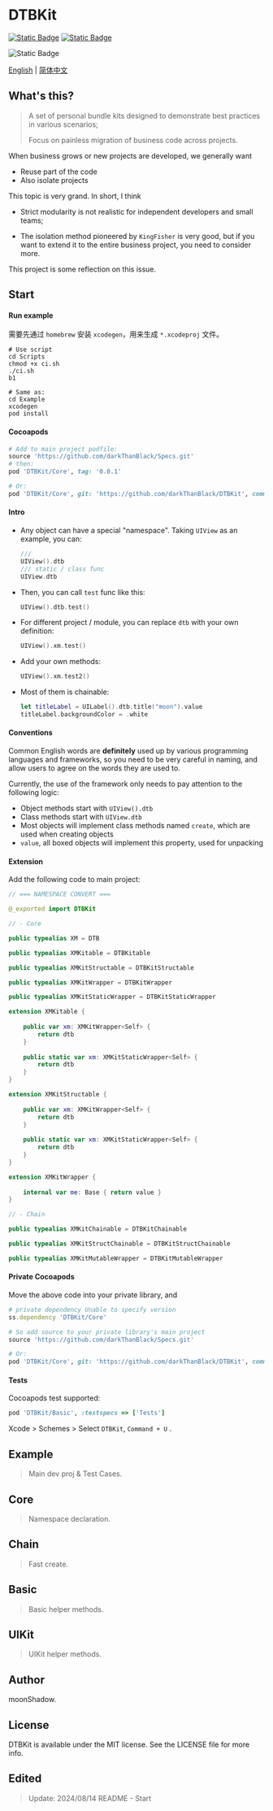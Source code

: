 # DTBKit

 [![Static Badge](https://img.shields.io/badge/iOS-Swift-green)]() [![Static Badge](https://img.shields.io/badge/Cocoapods-1.12.1-green)]()

 ![Static Badge](https://img.shields.io/badge/Translate_by-Google-blue)



[English](https://github.com/darkThanBlack/DTBKit/blob/main/README.md) |  [简体中文](https://github.com/darkThanBlack/DTBKit/blob/main/README.zh-CN.md)



## What's this?

> A set of personal bundle kits designed to demonstrate best practices in various scenarios;
>
> Focus on painless migration of business code across projects.



When business grows or new projects are developed, we generally want

* Reuse part of the code
* Also isolate projects

This topic is very grand. In short, I think

* Strict modularity is not realistic for independent developers and small teams;

* The isolation method pioneered by ``KingFisher`` is very good, but if you want to extend it to the entire business project, you need to consider more.

This project is some reflection on this issue.



## Start



#### Run example

需要先通过 ``homebrew`` 安装 ``xcodegen``，用来生成 ``*.xcodeproj`` 文件。

```shell
# Use script
cd Scripts
chmod +x ci.sh
./ci.sh
b1

# Same as:
cd Example
xcodegen
pod install
```



#### Cocoapods

```ruby
# Add to main project podfile:
source 'https://github.com/darkThanBlack/Specs.git'
# then:
pod 'DTBKit/Core', tag: '0.0.1'

# Or:
pod 'DTBKit/Core', git: 'https://github.com/darkThanBlack/DTBKit', commit: '3f93179af6c2caa1e8bd0c418820947fe1aae899'
```



#### Intro

* Any object can have a special "namespace". Taking ``UIView`` as an example, you can:

    ```swift
    /// 
    UIView().dtb
    /// static / class func
    UIView.dtb
    ```

* Then, you can call ``test`` func like this:

    ```swift
    UIView().dtb.test()
    ```

* For different project / module, you can replace ``dtb`` with your own definition:

    ```swift
    UIView().xm.test()
    ```

* Add your own methods:

    ```swift
    UIView().xm.test2()
    ```

* Most of them is chainable:

    ```swift
    let titleLabel = UILabel().dtb.title("moon").value
    titleLabel.backgroundColor = .white
    ```



#### Conventions

Common English words are **definitely** used up by various programming languages and frameworks, so you need to be very careful in naming, and allow users to agree on the words they are used to.

Currently, the use of the framework only needs to pay attention to the following logic:

* Object methods start with ``UIView().dtb``
* Class methods start with ``UIView.dtb``
* Most objects will implement class methods named ``create``, which are used when creating objects
* ``value``, all boxed objects will implement this property, used for unpacking



#### Extension

Add the following code to main project:

```swift
// === NAMESPACE CONVERT ===

@_exported import DTBKit

// - Core

public typealias XM = DTB

public typealias XMKitable = DTBKitable

public typealias XMKitStructable = DTBKitStructable

public typealias XMKitWrapper = DTBKitWrapper

public typealias XMKitStaticWrapper = DTBKitStaticWrapper

extension XMKitable {
    
    public var xm: XMKitWrapper<Self> {
        return dtb
    }
    
    public static var xm: XMKitStaticWrapper<Self> {
        return dtb
    }
}

extension XMKitStructable {
    
    public var xm: XMKitWrapper<Self> {
        return dtb
    }
    
    public static var xm: XMKitStaticWrapper<Self> {
        return dtb
    }
}

extension XMKitWrapper {
    
    internal var me: Base { return value }
}

// - Chain

public typealias XMKitChainable = DTBKitChainable

public typealias XMKitStructChainable = DTBKitStructChainable

public typealias XMKitMutableWrapper = DTBKitMutableWrapper

```



#### Private Cocoapods

Move the above code into your private library, and

```ruby
# private dependency Unable to specify version
ss.dependency 'DTBKit/Core'

# So add source to your private library's main project
source 'https://github.com/darkThanBlack/Specs.git'

# Or:
pod 'DTBKit/Core', git: 'https://github.com/darkThanBlack/DTBKit', commit: '3f93179af6c2caa1e8bd0c418820947fe1aae899'
```



#### Tests

Cocoapods test supported:

```ruby
pod 'DTBKit/Basic', :testspecs => ['Tests']
```

 Xcode > Schemes > Select ``DTBKit``,  ``Command + U`` .



## Example

> Main dev proj & Test Cases.

## Core

> Namespace declaration.



## Chain

> Fast create.



## Basic

> Basic helper methods.



## UIKit

> UIKit helper methods.



## Author

moonShadow.



## License

DTBKit is available under the MIT license. See the LICENSE file for more info.



## Edited

> Update: 2024/08/14    README - Start

